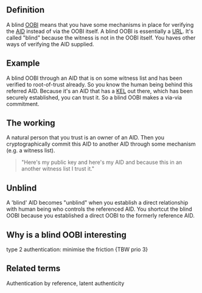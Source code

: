 ## Definition

A blind [OOBI](OOBI.md) means that you have some mechanisms in place for verifying the [AID](AID.md) instead of via the OOBI itself. A blind OOBI is essentially a [URL](URL.md). It's called "blind" because the witness is not in the OOBI itself. You haves other ways of verifying the AID supplied.

## Example

A blind OOBI through an AID that is on some witness list and has been verified to root-of-trust already. So you know the human being behind this referred AID. Because it's an AID that has a [KEL](KEL.md) out there, which has been securely established, you can trust it. So a blind OOBI makes a via-via commitment.

## The working

A natural person that you trust is an owner of an AID. Then you cryptographically commit this AID to another AID through some mechanism (e.g. a witness list).

> "Here's my public key and here's my AID and because this in an another witness list I trust it."

## Unblind

A 'blind' AID becomes "unblind" when you establish a direct relationship with human being who controls the referenced AID. You shortcut the blind OOBI because you established a direct OOBI to the formerly reference AID.

## Why is a blind OOBI interesting

type 2 authentication: minimise the friction
{TBW prio 3}

## Related terms

Authentication by reference, latent authenticity

